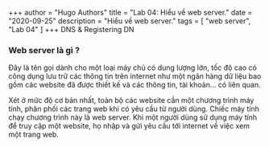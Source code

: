 +++
author = "Hugo Authors"
title = "Lab 04: Hiểu về web server."
date = "2020-09-25"
description = "Hiểu về web server."
tags = [
    "web server",
	"Lab 04"
]
+++
DNS & Registering DN
<!--more-->

### Web server là gì ?
Đây là tên gọi dành cho một loại máy chủ có dung lượng lớn, tốc độ cao có công dụng lưu trữ các thông tin trên internet như một ngân hàng dữ liệu bao gồm các website đã được thiết kế và các thông tin, tài khoản… có liên quan.

Xét ở mức độ cơ bản nhất, toàn bộ các website cần một chương trình máy tính, phân phối các trang web khi có yêu cầu từ người dùng. Chiếc máy tính chạy chương trình này là web server. Khi một người dùng sử dụng máy tính để truy cập một website, họ nhập và gửi yêu cầu tới internet về việc xem một trang web.